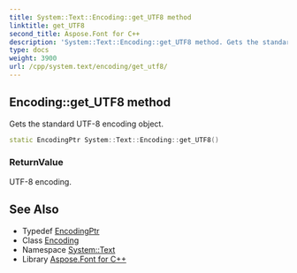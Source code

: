 ```yaml
---
title: System::Text::Encoding::get_UTF8 method
linktitle: get_UTF8
second_title: Aspose.Font for C++
description: 'System::Text::Encoding::get_UTF8 method. Gets the standard UTF-8 encoding object in C++.'
type: docs
weight: 3900
url: /cpp/system.text/encoding/get_utf8/
---
```

## Encoding::get_UTF8 method


Gets the standard UTF-8 encoding object.

```cpp
static EncodingPtr System::Text::Encoding::get_UTF8()
```


### ReturnValue

UTF-8 encoding.

## See Also

* Typedef [EncodingPtr](../../../system/encodingptr/)
* Class [Encoding](../)
* Namespace [System::Text](../../)
* Library [Aspose.Font for C++](../../../)
